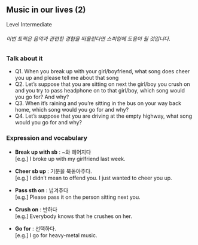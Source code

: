 ## Music in our lives (2)
Level Intermediate
###### 이번 토픽은 음악과 관련한 경험을 떠올린다면 스피킹에 도움이 될 것입니다.

### Talk about it
- Q1. When you break up with your girl/boyfriend, what song does cheer you up and please tell me about that song
- Q2. Let’s suppose that you are sitting on next the girl/boy you crush on and you try to pass headphone on to that girl/boy, which song would you go for? And why? 
- Q3. When it’s raining and you’re sitting in the bus on your way back home, which song would you go for and why?
- Q4. Let’s suppose that you are driving at the empty highway, what song would you go for and why?
### Expression and vocabulary
- **Break up with sb** : ~와 헤어지다  
[e.g.] I broke up with my girlfriend last week.

- **Cheer sb up** : 기분을 북돋아주다.  
[e.g.] I didn’t mean to offend you. I just wanted to cheer you up.

- **Pass sth on** : 넘겨주다  
[e.g.] Please pass it on the person sitting next you.

- **Crush on**  : 반하다  
[e.g.] Everybody knows that he crushes on her.

- **Go for** : 선택하다.  
[e.g.] I go for heavy-metal music.


